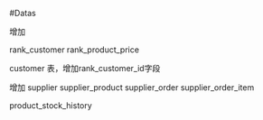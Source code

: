 #Datas

增加 

rank_customer
rank_product_price

customer 表，增加rank_customer_id字段

增加
supplier
supplier_product
supplier_order
supplier_order_item

product_stock_history